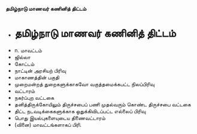 **தமிழ்நாடு மாணவர் கணினித் திட்டம்**
- # தமிழ்நாடு மாணவர் கணினித் திட்டம்
- n. மாவட்டம்
- ஜில்லா
- கோட்டம்
- நாட்டின் அரசியற் பிரிவு
- மாகாணத்தின் பகுதி
- முறைமன்றத் துறைகளுக்காகவோ வகுத்தமைக்கபட்ட நிலப்பிரிவு
- வட்டாரம்
- நகர்ப்புற வட்டகை
- தனித்திருக்கோயிலும் திருச்சபைப் பணி முதல்வரும் கொண்ட திருச்சபை வட்டகை
- திட்ட நடவடிக்கைகளுக்காக ஒதுக்கிவிடப்பட்ட எல்லைப் பிரிவு
- பொது இயல்புகளையுடைய திணைவட்டாரம்
- (வினை) மாவட்டங்களாகப் பிரி.

